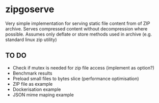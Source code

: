 # zipgoserve
Very simple implementation for serving static file content from of ZIP archive. 
Serves compressed content without decompression where possible.
Assumes only deflate or store methods used in archive (e.g. standard linux zip utility)

## TO DO
 - Check if mutex is needed for zip file access (implement as option?)
 - Benchmark results
 - Preload small files to bytes slice (performance optimisation)
 - ZIP file as example
 - Dockerisation example
 - JSON mime maping example
